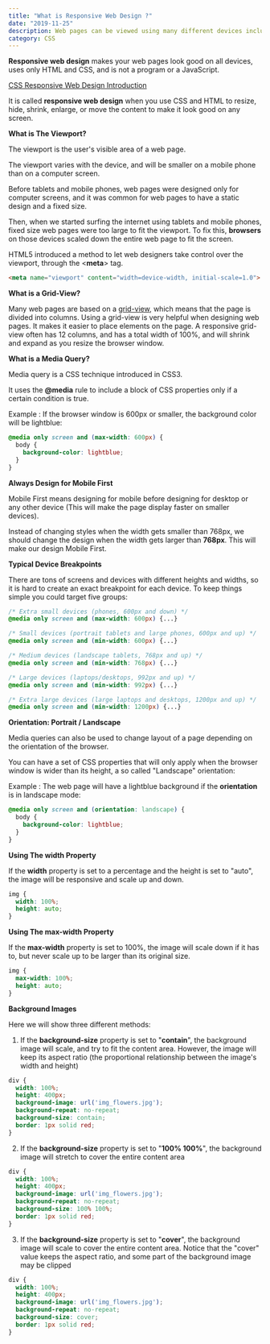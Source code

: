 ```yaml
---
title: "What is Responsive Web Design ?"
date: "2019-11-25"
description: Web pages can be viewed using many different devices including desktops, tablets, and phones. Your web page should look good, and be easy to use, regardless of the device.
category: CSS
---
```


**Responsive web design** makes your web pages look good on all devices, uses only HTML and CSS, and is not a program or a JavaScript.

[CSS Responsive Web Design Introduction](https://www.w3schools.com/css/css_rwd_intro.asp)

It is called **responsive web design** when you use CSS and HTML to resize, hide, shrink, enlarge, or move the content to make it look good on any screen.

**What is The Viewport?**

The viewport is the user's visible area of a web page.

The viewport varies with the device, and will be smaller on a mobile phone than on a computer screen.

Before tablets and mobile phones, web pages were designed only for computer screens, and it was common for web pages to have a static design and a fixed size.

Then, when we started surfing the internet using tablets and mobile phones, fixed size web pages were too large to fit the viewport. To fix this, **browsers** on those devices scaled down the entire web page to fit the screen.

HTML5 introduced a method to let web designers take control over the viewport, through the <**meta**> tag.

```html
<meta name="viewport" content="width=device-width, initial-scale=1.0">
```

**What is a Grid-View?**

Many web pages are based on a [grid-view](https://www.w3schools.com/css/css_rwd_grid.asp), which means that the page is divided into columns. Using a grid-view is very helpful when designing web pages. It makes it easier to place elements on the page. A responsive grid-view often has 12 columns, and has a total width of 100%, and will shrink and expand as you resize the browser window.

**What is a Media Query?**

Media query is a CSS technique introduced in CSS3.

It uses the **@media** rule to include a block of CSS properties only if a certain condition is true.

Example : 
If the browser window is 600px or smaller, the background color will be lightblue:
```css
@media only screen and (max-width: 600px) {
  body {
    background-color: lightblue;
  }
}
```

**Always Design for Mobile First**

Mobile First means designing for mobile before designing for desktop or any other device (This will make the page display faster on smaller devices).

Instead of changing styles when the width gets smaller than 768px, we should change the design when the width gets larger than **768px**. This will make our design Mobile First.

**Typical Device Breakpoints**

There are tons of screens and devices with different heights and widths, so it is hard to create an exact breakpoint for each device. To keep things simple you could target five groups:

```css
/* Extra small devices (phones, 600px and down) */
@media only screen and (max-width: 600px) {...}

/* Small devices (portrait tablets and large phones, 600px and up) */
@media only screen and (min-width: 600px) {...}

/* Medium devices (landscape tablets, 768px and up) */
@media only screen and (min-width: 768px) {...}

/* Large devices (laptops/desktops, 992px and up) */
@media only screen and (min-width: 992px) {...}

/* Extra large devices (large laptops and desktops, 1200px and up) */
@media only screen and (min-width: 1200px) {...}
```

**Orientation: Portrait / Landscape**

Media queries can also be used to change layout of a page depending on the orientation of the browser.

You can have a set of CSS properties that will only apply when the browser window is wider than its height, a so called "Landscape" orientation:

Example : 
The web page will have a lightblue background if the **orientation** is in landscape mode:
```css
@media only screen and (orientation: landscape) {
  body {
    background-color: lightblue;
  }
}
```

**Using The width Property**

If the **width** property is set to a percentage and the height is set to "auto", the image will be responsive and scale up and down.

```css
img {
  width: 100%;
  height: auto;
}
```

**Using The max-width Property**

If the **max-width** property is set to 100%, the image will scale down if it has to, but never scale up to be larger than its original size.

```css
img {
  max-width: 100%;
  height: auto;
}
```

**Background Images**

Here we will show three different methods:

1. If the **background-size** property is set to "**contain**", the background image will scale, and try to fit the content area. However, the image will keep its aspect ratio (the proportional relationship between the image's width and height)
```css
div {
  width: 100%;
  height: 400px;
  background-image: url('img_flowers.jpg');
  background-repeat: no-repeat;
  background-size: contain;
  border: 1px solid red;
}
```

2. If the **background-size** property is set to "**100% 100%**", the background image will stretch to cover the entire content area
```css
div {
  width: 100%;
  height: 400px;
  background-image: url('img_flowers.jpg');
  background-repeat: no-repeat;
  background-size: 100% 100%;
  border: 1px solid red;
}
```

3. If the **background-size** property is set to "**cover**", the background image will scale to cover the entire content area. Notice that the "cover" value keeps the aspect ratio, and some part of the background image may be clipped
```css
div {
  width: 100%;
  height: 400px;
  background-image: url('img_flowers.jpg');
  background-repeat: no-repeat;
  background-size: cover;
  border: 1px solid red;
}
```
